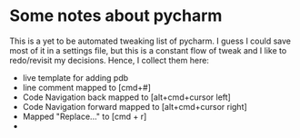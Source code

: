 # Some notes about pycharm


This is a yet to be automated tweaking list of pycharm. I guess I could save most of it in a settings file, but this is a constant flow of tweak and I like to redo/revisit my decisions. Hence, I collect them here:


* live template for adding pdb
* line comment mapped to [cmd+#]
* Code Navigation back mapped to [alt+cmd+cursor left]
* Code Navigation forward mapped to [alt+cmd+cursor right]
* Mapped "Replace..." to [cmd + r]
* 